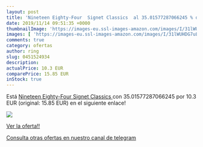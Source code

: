 ```yaml
---
layout: post
title: 'Nineteen Eighty-Four  Signet Classics  al 35.01577287066245 % de descuento'
date: 2019/11/14 09:51:35 +0000
thumbnailImage: 'https://images-eu.ssl-images-amazon.com/images/I/31lWUHDG7uL._SL200_.jpg'
images: [ 'https://images-eu.ssl-images-amazon.com/images/I/31lWUHDG7uL._SL200_.jpg' ]
comments: true
category: ofertas
author: ring
slug: 0451524934
description:
actualPrice: 10.3 EUR
comparePrice: 15.85 EUR
inStock: true
---
```


Está [Nineteen Eighty-Four  Signet Classics ](https://www.amazon.com/dp/0451524934/?tag=redken08-20) con 35.01577287066245 por 10.3 EUR (original: 15.85 EUR) en el siguiente enlace!

[![](https://images-eu.ssl-images-amazon.com/images/I/31lWUHDG7uL._SL200_.jpg)](https://www.amazon.com/dp/0451524934/?tag=redken08-20)

[Ver la oferta!!](https://www.amazon.com/dp/0451524934/?tag=redken08-20)

[Consulta otras ofertas en nuestro canal de telegram](https://t.me/s/ofertas25)

